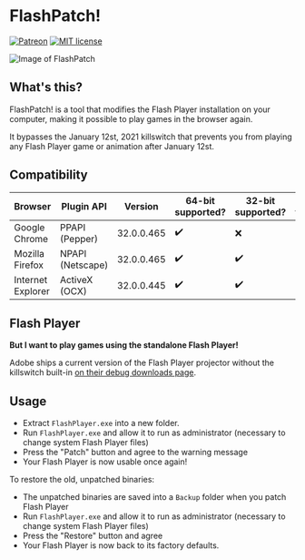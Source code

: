 # FlashPatch!

[![Patreon](https://img.shields.io/badge/Kofi-donate-purple.svg)](ko-fi.com/disyer) [![MIT license](https://img.shields.io/badge/License-MIT-blue.svg)](https://github.com/darktohka/FlashPatch/blob/master/LICENSE)

![Image of FlashPatch](https://i.imgur.com/0Sijhao.png)

## What's this?

FlashPatch! is a tool that modifies the Flash Player installation on your computer, making it possible to play games in the browser again.

It bypasses the January 12st, 2021 killswitch that prevents you from playing any Flash Player game or animation after January 12st.

## Compatibility

| Browser           | Plugin API       | Version    | 64-bit supported?  | 32-bit supported?  | 64-bit tested?     | 32-bit tested?           |
| ----------------- | ---------------- | ---------- | ------------------ | ------------------ | ------------------ | ------------------------ |
| Google Chrome     | PPAPI (Pepper)   | 32.0.0.465 | :heavy_check_mark: | :x:                | :heavy_check_mark: | :heavy_multiplication_x: |
| Mozilla Firefox   | NPAPI (Netscape) | 32.0.0.465 | :heavy_check_mark: | :heavy_check_mark: | :heavy_check_mark: | :heavy_check_mark:       |
| Internet Explorer | ActiveX (OCX)    | 32.0.0.445 | :heavy_check_mark: | :heavy_check_mark: | :heavy_check_mark: | :heavy_check_mark:       |

## Flash Player

**But I want to play games using the standalone Flash Player!**

Adobe ships a current version of the Flash Player projector without the killswitch built-in [on their debug downloads page](https://adobe.com/support/flashplayer/debug_downloads.html).

## Usage

- Extract `FlashPlayer.exe` into a new folder.
- Run `FlashPlayer.exe` and allow it to run as administrator (necessary to change system Flash Player files)
- Press the "Patch" button and agree to the warning message
- Your Flash Player is now usable once again!

To restore the old, unpatched binaries:

- The unpatched binaries are saved into a `Backup` folder when you patch Flash Player
- Run `FlashPlayer.exe` and allow it to run as administrator (necessary to change system Flash Player files)
- Press the "Restore" button and agree
- Your Flash Player is now back to its factory defaults.
